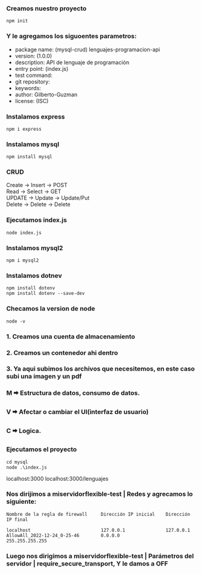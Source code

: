 ### Creamos nuestro proyecto
    npm init

### Y le agregamos los siguoentes parametros:
- package name: (mysql-crud) lenguajes-programacion-api
- version: (1.0.0)
- description: API de lenguaje de programación
- entry point: (index.js)
- test command:
- git repository:
- keywords:
- author: Gilberto-Guzman
- license: (ISC)

### Instalamos express
    npm i express

### Instalamos mysql
    npm install mysql

### CRUD
Create -> Insert -> POST  
Read -> Select -> GET   
UPDATE -> Update -> Update/Put   
Delete -> Delete -> Delete

### Ejecutamos index.js
    node index.js

### Instalamos mysql2
    npm i mysql2

### Instalamos dotnev
    npm install dotenv
    npm install dotenv --save-dev    

### Checamos la version de node
    node -v


### 1. Creamos una cuenta de almacenamiento
### 2. Creamos un contenedor ahi dentro
### 3. Ya aqui subimos los archivos que necesitemos, en este caso subi una imagen y un pdf

### M 🠮 Estructura de datos, consumo de datos.
### V 🠮 Afectar o cambiar el UI(interfaz de usuario)
### C 🠮 Logica.



### Ejecutamos el proyecto
    cd mysql
    node .\index.js


localhost:3000
localhost:3000/lenguajes


### Nos dirijimos a miservidorflexible-test | Redes y agrecamos lo siguiente:
    
    Nombre de la regla de firewall     Dirección IP inicial    Dirección IP final

    localhost                          127.0.0.1               127.0.0.1
    AllowAll_2022-12-24_0-25-46        0.0.0.0                 255.255.255.255

### Luego nos dirigimos a miservidorflexible-test | Parámetros del servidor | require_secure_transport, Y le damos a OFF



